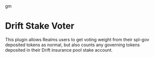 gm


# Drift Stake Voter
This plugin allows Realms users to get voting weight from their spl-gov deposited tokens as normal, but also counts any governing tokens deposited in their Drift insurance pool stake account. 